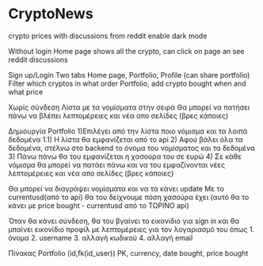 # CryptoNews
crypto prices with discussions from reddit
enable dark mode

Without login
Home page shows all the crypto, can click on page an see reddit discussions

Sign up/Login
Two tabs Home page, Portfolio, Profile (can share portfolio)
Filter which cryptos in what order
Portfolio, add crypto bought when and what price 


Χωρίς σύνδεση
Λίστα με τα νομίσματα στην σειρά
Θα μπορεί να πατήσει πάνω να βλέπει λεπτομέρειες και νέα απο σελίδες (βρες κάποιες)

Δημιουργία Portfolio
1)Επιλέγει από την λίστα ποιο νόμισμα και τα λοιπά δεδομένα
	1.1) Η λίστα θα εμφανίζεται από το api
2) Αφού βάλει όλα τα δεδομένα, στέλνω στο backend το όνομα του νομίσματος και τα δεδομένα
3) Πάνω πάνω θα του εμφανίζεται η χασούρα του σε ευρώ
4) Σε κάθε νόμισμα θα μπορεί να πατάει πάνω και να του εμφαζίνονται νέες λεπτομέρειες και νέα απο σελίδες (βρες κάποιες)

Θα μπορεί να διαγράψει νομίσματα και να τα κάνει update
Με το currentusd(από το api) θα του δείχνουμε πόση χασούρα έχει (αυτό θα το κάνει με price bought - currentusd από το ΤΩΡΙΝΟ api)


Όταν θα κάνει σύνδεση, θα του βγαίνει το εικονίδιο για sign in και θα μπαίνει εικονίδιο προφίλ με λεπτομέρειες για τον λογαριασμό του όπως
	1. όνομα
	2. username
	3. αλλαγή κωδικού
	4. αλλαγή email

Πίνακας Portfolio
(id,fk(id_user)) PK, currency, date bought, price bought

